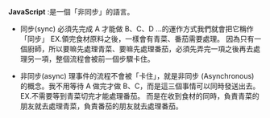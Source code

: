 **JavaScript** :是一個「非同步」的語言。

- 同步(sync)
必須先完成 A 才能做 B、C、D ...的運作方式我們就會把它稱作「同步」
EX.領完食材原料之後，一樣會有青菜、番茄需要處理。
因為只有一個廚師，所以要嘛先處理青菜、要嘛先處理番茄，必須先弄完一項之後再去處理另一項，整個流程會被前一個步驟卡住。

- 非同步(async)
理事件的流程不會被「卡住」，就是非同步 (Asynchronous) 的概念。我不用等待 A 做完才做 B、C，而是這三個事情可以同時發送出去。 
EX.不需要等到青菜切完才能處理番茄。
而是在收到食材的同時，負責青菜的朋友就去處理青菜，負責番茄的朋友就去處理番茄。
